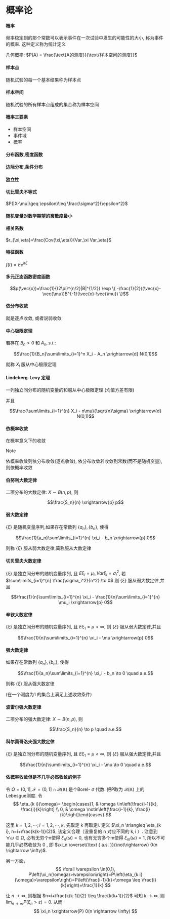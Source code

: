# 概率论 

#### 概率
频率稳定到的那个常数可以表示事件在一次试验中发生的可能性的大小, 称为事件的概率. 这种定义称为统计定义

几何概率: $P(A) = \frac{\text{A的测度}}{\text{样本空间的测度}}$

#### 样本点
随机试验的每一个基本结果称为样本点

#### 样本空间
随机试验的所有样本点组成的集合称为样本空间

#### 概率三要素
- 样本空间
- 事件域
- 概率

#### 分布函数,密度函数

#### 边际分布,条件分布

#### 独立性

#### 切比雪夫不等式

$P(|X-\mu|\geq \epsilon)\leq \frac{\sigma^2}{\epsilon^2}$

#### 随机变量对数学期望的离散度最小

#### 相关系数
$r_{\xi,\eta}=\frac{Cov(\xi,\eta)}{Var_\xi Var_\eta}$

#### 特征函数

$f(t)=Ee^{it\xi}$

#### 多元正态函数密度函数
$$p(\vec{x})=\frac{1}{(2\pi)^{n/2}|B|^{1/2}} \exp \{ -\frac{1}{2}((\vec{x}-\vec{\mu})B^{-1}(\vec{x}-\vec{\mu}) \}$$

#### 依分布收敛
就是逐点收敛, 或者说弱收敛

#### 中心极限定理
若存在 $B_n>0$ 和 $A_n,s.t.:$

$$\frac{1}{B_n}\sum\limits_{i=1}^n X_i - A_n \xrightarrow{d} N(0,1)$$

就称 $X_i$ 服从中心极限定理

#### Lindeberg-Levy 定理
一列独立同分布的随机变量的和服从中心极限定理 (均值方差有限)

并且

$$\frac{\sum\limits_{i=1}^{n} X_i - n\mu}{\sqrt{n}\sigma} \xrightarrow{d} N(0,1)$$

#### 依概率收敛
在概率意义下的收敛

> [!NOTE]
> 依概率收敛则依分布收敛(逐点收敛), 依分布收敛若收敛到常数(而不是随机变量), 则依概率收敛

#### 伯努利大数定律 
二项分布的大数定律: $X\sim B(n,p)$, 则

$$\frac{S_n}{n} \xrightarrow{p} p$$

#### 弱大数定律
$\{\xi\}$ 是随机变量序列,如果存在常数列 $\{a_n\},\{b_n\}$, 使得

$$\frac{1}{a_n}\sum\limits_{i=1}^{n} \xi_i - b_n \xrightarrow{p} 0$$

则称 $\{\xi\}$ 服从弱大数定律,简称服从大数定律

#### 切贝雪夫大数定律
$\{\xi\}$ 是独立同分布的随机变量序列, 且 $E\xi_i=\mu_i,Var \xi_i=\sigma_i^2$, 若 $\sum\limits_{i=1}^{n} \frac{\sigma_i^2}{n^2} \to 0$ 则 $\{\xi\}$ 服从弱大数定律,并且

$$\frac{1}{n}\sum\limits_{i=1}^{n} \xi_i - \frac{1}{n}\sum\limits_{i=1}^{n} \mu_i \xrightarrow{p} 0$$

#### 辛钦大数定律
$\{\xi\}$ 是独立同分布的随机变量序列, 且 $E\xi_1=\mu<\infty$, 则 $\{\xi\}$ 服从弱大数定律,并且

$$\frac{1}{n}\sum\limits_{i=1}^{n} \xi_i - \mu \xrightarrow{p} 0$$

#### 强大数定律 
如果存在常数列 $\{a_n\},\{b_n\}$, 使得

$$\frac{1}{a_n}\sum\limits_{i=1}^{n} \xi_i - b_n \to 0 \quad a.e.$$

则称 $\{\xi\}$ 服从强大数定律

(在一个测度为1 的集合上满足上述收敛条件)

#### 波雷尔强大数定律
二项分布的强大数定律: $X\sim B(n,p)$, 则

$$\frac{S_n}{n} \to p \quad a.e.$$

#### 科尔莫哥洛夫强大数定律
$\{\xi\}$ 是独立同分布的随机变量序列, 且 $E\xi_1=\mu<\infty$, 则 $\{\xi\}$ 服从强大数定律,并且

$$\frac{1}{n}\sum\limits_{i=1}^{n} \xi_i - \mu \to 0 \quad a.e.$$


#### 依概率收敛但是不几乎必然收敛的例子

 令 $\Omega=(0,1], \mathscr{F}=(0,1] \cap \mathscr{B}(\mathbb{R})$ 是个Borel- $\sigma$ 代数. 把P取为 $\mathscr{B}(\mathbb{R})$ 上的
Lebesgue测度. 令
$$
\eta_{k i}(\omega)= \begin{cases}1, & \omega \in\left(\frac{i-1}{k}, \frac{i}{k}\right] \\ 0, & \omega \notin\left(\frac{i-1}{k}, \frac{i}{k}\right]\end{cases}
$$

这里 $k=1,2, \cdots ; i=1,2, \cdots, k$, 先取定 $\mathrm{k}$ 再取定i. 定义
$\xi_n \triangleq \eta_{k i}, n=i+\frac{k(k-1)}{2}$, 该定义合理（没重复的 $\mathrm{n}$ 对应不同的 $\mathrm{k}, \mathrm{i}$ ）.
注意到 $\forall \omega \in \Omega$, 必有无穷个n使得 $\xi_n(\omega)=0$, 也有无穷多个m使得 $\xi_m(\omega)=1$, 所以不可能几乎必然收敛为 0 , 即 $\xi_n \overset{\text { a.s. }}{\not\rightarrow} 0(n \rightarrow \infty)$.

另一方面，
$$
\forall \varepsilon \in(0,1), P\left(\xi_n(\omega)>\varepsilon\right)=P\left(\eta_{k i}(\omega)>\varepsilon\right)=P\left(\frac{i-1}{k}<\omega \leq \frac{i}{k}\right)=\frac{1}{k}
$$

让 $n \rightarrow \infty$, 则根据 $n=i+\frac{k(k-1)}{2} \leq \frac{k(k+1)}{2}$ 可知 $k \rightarrow \infty$. 则 $\lim _{n \rightarrow \infty} P\left(\xi_n>\varepsilon\right)=0$. 从而
$$
\xi_n \xrightarrow{P} 0(n \rightarrow \infty)
$$




